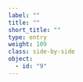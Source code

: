```yaml
---
label: ""
title: ""
short_title: ""
type: entry
weight: 109
class: side-by-side
object:
  - id: "9"
---
```

